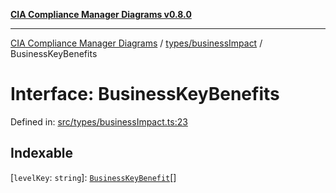 [**CIA Compliance Manager Diagrams v0.8.0**](../../../README.md)

***

[CIA Compliance Manager Diagrams](../../../modules.md) / [types/businessImpact](../README.md) / BusinessKeyBenefits

# Interface: BusinessKeyBenefits

Defined in: [src/types/businessImpact.ts:23](https://github.com/Hack23/cia-compliance-manager/blob/cb6149c89796a3270553cf52dea8f2c5b402dd17/src/types/businessImpact.ts#L23)

## Indexable

\[`levelKey`: `string`\]: [`BusinessKeyBenefit`](../type-aliases/BusinessKeyBenefit.md)[]
